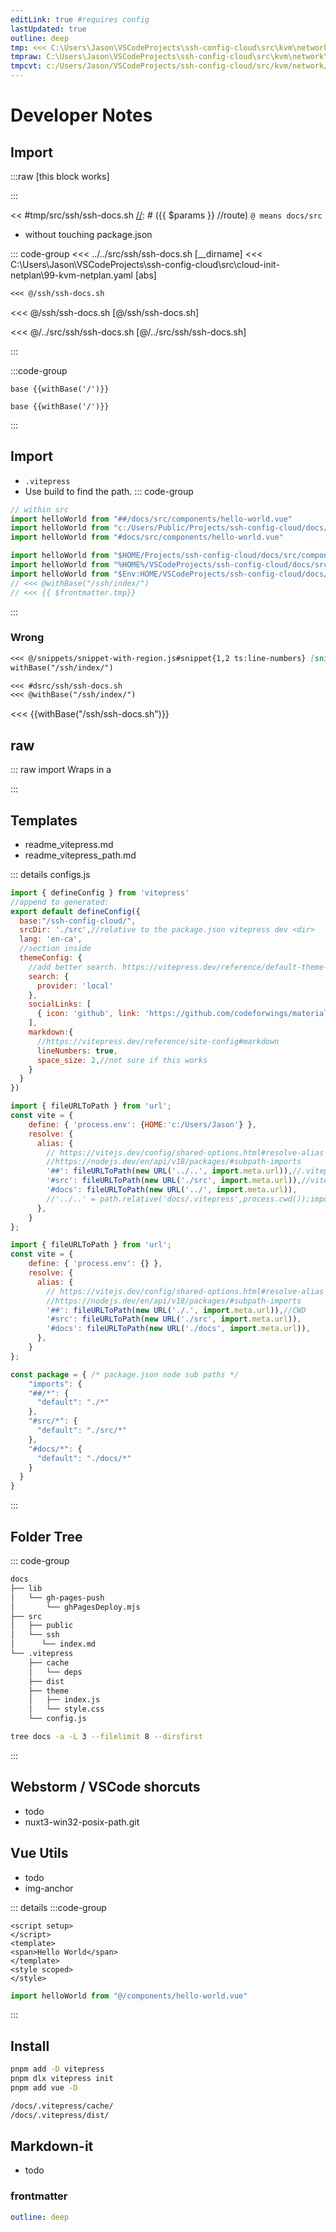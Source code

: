 ```yaml
---
editLink: true #requires config
lastUpdated: true
outline: deep
tmp: <<< C:\Users\Jason\VSCodeProjects\ssh-config-cloud\src\kvm\network\dhcp-cleanup.sh
tmpraw: C:\Users\Jason\VSCodeProjects\ssh-config-cloud\src\kvm\network\dhcp-cleanup.sh
tmpcvt: c:/Users/Jason/VSCodeProjects/ssh-config-cloud/src/kvm/network/dhcp-cleanup.sh
---
```

<script setup>
import {withBase} from 'vitepress'

import helloWorld from "#dsrc/components/hello-world.vue"
// import helloWorld from "%HOME%/VSCodeProjects/ssh-config-cloud/docs/src/components/hello-world.vue"
console.log(process.env.HOME);
// import helloWorld from "process.env.HOME/VSCodeProjects/ssh-config-cloud/docs/src/components/hello-world.vue"

</script>

<!--
```js-vue
process.env.VITE_HOME
process.env.VITEPRESS_HOME
```
process.env.VITE_HOME
process.env.VITEPRESS_HOME
-->
# Developer Notes
<helloWorld />

## Import

[//]: # ({{ $frontmatter.tmp}})

[//]: # (<<< {{ $frontmatter.tmp}})

[//]: # (<<< @/../src/ssh/ssh-docs.sh)
:::raw [this block works]

[//]: # (<<< {{$frontmatter.tmpcvt}})
[//]: # (<<< $frontmatter.tmpcvt)
:::

<!--::: tip
You can also prefix the markdown path with @, it will act as the source root. By default, it's the VitePress project root, unless srcDir is configured.
:::-->

[//]: # (<<< @/../src/ssh/ssh-docs.sh)
<< #tmp/src/ssh/ssh-docs.sh
[//]: # ({{ $params }} //route)
`@ means docs/src`

* without touching package.json

[//]: # (todo add ui / update their docs)
::: code-group
<<< ../../src/ssh/ssh-docs.sh [__dirname]
<<< C:\Users\Jason\VSCodeProjects\ssh-config-cloud\src\cloud-init-netplan\99-kvm-netplan.yaml [abs]
```txt [ssh-docs ]
<<< @/ssh/ssh-docs.sh
```
<<< @/ssh/ssh-docs.sh [@/ssh/ssh-docs.sh]

<<< @/../src/ssh/ssh-docs.sh [@/../src/ssh/ssh-docs.sh]

:::

:::code-group
```js-vue [js-vue]
base {{withBase('/')}}
```
```vue [v-pre]
base {{withBase('/')}}
```

[//]: # (* [Anchor Doesnt work]&#40;withBase&#40;'/ssh/ssh-docs.sh'&#41;&#41;)

:::

## Import
* `.vitepress`
* Use build to find the path. 
::: code-group
```js [right]
// within src
import helloWorld from "##/docs/src/components/hello-world.vue"
import helloWorld from "c:/Users/Public/Projects/ssh-config-cloud/docs/src/components/hello-world.vue"
import helloWorld from "#docs/src/components/hello-world.vue"
```
```js [wrong]
import helloWorld from "$HOME/Projects/ssh-config-cloud/docs/src/components/hello-world.vue"
import helloWorld from "%HOME%/VSCodeProjects/ssh-config-cloud/docs/src/components/hello-world.vue"
import helloWorld from "$Env:HOME/VSCodeProjects/ssh-config-cloud/docs/src/components/hello-world.vue"
// <<< @withBase("/ssh/index/")
// <<< {{ $frontmatter.tmp}}

```

:::

### Wrong
```md
<<< @/snippets/snippet-with-region.js#snippet{1,2 ts:line-numbers} [snippet with region]
withBase("/ssh/index/")

<<< #dsrc/ssh/ssh-docs.sh
<<< @withBase("/ssh/index/")
```
<<< {{withBase("/ssh/ssh-docs.sh")}}




## raw

::: raw
import
Wraps in a <div class="vp-raw"/>
:::

## Templates
* readme_vitepress.md
* readme_vitepress_path.md

::: details configs.js
```js
import { defineConfig } from 'vitepress'
//append to generated:
export default defineConfig({
  base:"/ssh-config-cloud/",
  srcDir: './src',//relative to the package.json vitepress dev <dir>
  lang: 'en-ca',
  //section inside
  themeConfig: {
    //add better search. https://vitepress.dev/reference/default-theme-search#local-search
    search: {
      provider: 'local'
    },
    socialLinks: [
      { icon: 'github', link: 'https://github.com/codeforwings/material-design-3-import-export-ext' }
    ],
    markdown:{
      //https://vitepress.dev/reference/site-config#markdown
      lineNumbers: true,
      space_size: 2,//not sure if this works
    }
  }
})
```
```js [docs/.vitepress/config.js]
import { fileURLToPath } from 'url';
const vite = {
    define: { 'process.env': {HOME:'c:/Users/Jason'} },
    resolve: {
      alias: {
        // https://vitejs.dev/config/shared-options.html#resolve-alias
        //https://nodejs.dev/en/api/v18/packages/#subpath-imports
        '##': fileURLToPath(new URL('../..', import.meta.url)),//.vitepress
        '#src': fileURLToPath(new URL('./src', import.meta.url)),//vitesrc... not needed?
        '#docs': fileURLToPath(new URL('../', import.meta.url)),
        //'../..' = path.relative('docs/.vitepress',process.cwd());import {relative} from "node:path/posix";
      },
    }
};
```
```js [vite.config.mjs]
import { fileURLToPath } from 'url';
const vite = {
    define: { 'process.env': {} },
    resolve: {
      alias: {
        // https://vitejs.dev/config/shared-options.html#resolve-alias
        //https://nodejs.dev/en/api/v18/packages/#subpath-imports
        '##': fileURLToPath(new URL('./.', import.meta.url)),//CWD
        '#src': fileURLToPath(new URL('./src', import.meta.url)),
        '#docs': fileURLToPath(new URL('./docs', import.meta.url)),
      },
    }
};
```
```js
const package = { /* package.json node sub paths */
    "imports": {
    "##/*": {
      "default": "./*"
    },
    "#src/*": {
      "default": "./src/*"
    },
    "#docs/*": {
      "default": "./docs/*"
    }
  }
}
```
:::
## Folder Tree

::: code-group
```txt [folder-tree]
docs
├── lib
│   └── gh-pages-push
│       └── ghPagesDeploy.mjs
├── src
│   ├── public
│   └── ssh
│      └── index.md
└── .vitepress
    ├── cache
    │   └── deps
    ├── dist
    ├── theme
    │   ├── index.js
    │   └── style.css
    └── config.js
```
```bash
tree docs -a -L 3 --filelimit 8 --dirsfirst
```
:::

[//]: # (* need glob)
[//]: # (add to gist)

## Webstorm / VSCode shorcuts
* todo
* nuxt3-win32-posix-path.git

## Vue Utils
* todo
* img-anchor

::: details
:::code-group
```vue
<script setup>
</script>
<template>
<span>Hello World</span>
</template>
<style scoped>
</style>
```
```js
import helloWorld from "@/components/hello-world.vue"
```

:::


## Install
```bash
pnpm add -D vitepress
pnpm dlx vitepress init
pnpm add vue -D
```
```txt [.gitignore]
/docs/.vitepress/cache/
/docs/.vitepress/dist/
```

## Markdown-it
* todo
### frontmatter
```yaml
outline: deep
```